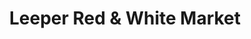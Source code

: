 ---
title: "Leeper Red & White Market"
url: /leeper/leeper-red-und-white-market/
shop: Lebensmittel
---